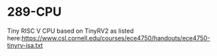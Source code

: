 # 289-CPU
 Tiny RISC V CPU based on TinyRV2 as listed here:https://www.csl.cornell.edu/courses/ece4750/handouts/ece4750-tinyrv-isa.txt 
